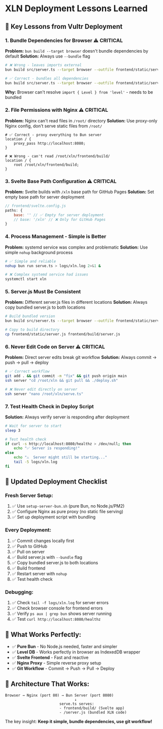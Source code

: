 # XLN Deployment Lessons Learned

## 🎯 Key Lessons from Vultr Deployment

### 1. **Bundle Dependencies for Browser** ⚠️ CRITICAL
**Problem:** `bun build --target browser` doesn't bundle dependencies by default
**Solution:** Always use `--bundle` flag

```bash
# ❌ Wrong - leaves imports external
bun build src/server.ts --target browser --outfile frontend/static/server.js

# ✅ Correct - bundles all dependencies  
bun build src/server.ts --target browser --outfile frontend/static/server.js --bundle
```

**Why:** Browser can't resolve `import { Level } from 'level'` - needs to be bundled

### 2. **File Permissions with Nginx** ⚠️ CRITICAL
**Problem:** Nginx can't read files in `/root/` directory
**Solution:** Use proxy-only Nginx config, don't serve static files from `/root/`

```nginx
# ✅ Correct - proxy everything to Bun server
location / {
    proxy_pass http://localhost:8080;
}

# ❌ Wrong - can't read /root/xln/frontend/build/
location / {
    root /root/xln/frontend/build;
}
```

### 3. **Svelte Base Path Configuration** ⚠️ CRITICAL
**Problem:** Svelte builds with `/xln` base path for GitHub Pages
**Solution:** Set empty base path for server deployment

```javascript
// frontend/svelte.config.js
paths: {
    base: '' // ✅ Empty for server deployment
    // base: '/xln' // ❌ Only for GitHub Pages
}
```

### 4. **Process Management - Simple is Better**
**Problem:** systemd service was complex and problematic
**Solution:** Use simple `nohup` background process

```bash
# ✅ Simple and reliable
nohup bun run serve.ts > logs/xln.log 2>&1 &

# ❌ Complex systemd service had issues
systemctl start xln
```

### 5. **Server.js Must Be Consistent**
**Problem:** Different server.js files in different locations
**Solution:** Always copy bundled server.js to both locations

```bash
# Build bundled version
bun build src/server.ts --target browser --outfile frontend/static/server.js --bundle

# Copy to build directory
cp frontend/static/server.js frontend/build/server.js
```

### 6. **Never Edit Code on Server** ⚠️ CRITICAL
**Problem:** Direct server edits break git workflow
**Solution:** Always commit → push → pull → deploy

```bash
# ✅ Correct workflow
git add . && git commit -m "fix" && git push origin main
ssh server "cd /root/xln && git pull && ./deploy.sh"

# ❌ Never edit directly on server
ssh server "nano /root/xln/serve.ts"
```

### 7. **Test Health Check in Deploy Script**
**Solution:** Always verify server is responding after deployment

```bash
# Wait for server to start
sleep 3

# Test health check
if curl -s http://localhost:8080/healthz > /dev/null; then
    echo "✅ Server is responding!"
else
    echo "⚠️  Server might still be starting..."
    tail -5 logs/xln.log
fi
```

## 🚀 Updated Deployment Checklist

### Fresh Server Setup:
1. ✅ Use `setup-server-bun.sh` (pure Bun, no Node.js/PM2)
2. ✅ Configure Nginx as pure proxy (no static file serving)
3. ✅ Set up deployment script with bundling

### Every Deployment:
1. ✅ Commit changes locally first
2. ✅ Push to GitHub
3. ✅ Pull on server  
4. ✅ Build server.js with `--bundle` flag
5. ✅ Copy bundled server.js to both locations
6. ✅ Build frontend
7. ✅ Restart server with `nohup`
8. ✅ Test health check

### Debugging:
1. ✅ Check `tail -f logs/xln.log` for server errors
2. ✅ Check browser console for frontend errors
3. ✅ Verify `ps aux | grep bun` shows server running
4. ✅ Test `curl http://localhost:8080/healthz`

## 🎊 What Works Perfectly:

- ✅ **Pure Bun** - No Node.js needed, faster and simpler
- ✅ **Level DB** - Works perfectly in browser as IndexedDB wrapper
- ✅ **Svelte Frontend** - Fast and reactive
- ✅ **Nginx Proxy** - Simple reverse proxy setup
- ✅ **Git Workflow** - Commit → Push → Pull → Deploy

## 🔧 Architecture That Works:

```
Browser → Nginx (port 80) → Bun Server (port 8080)
                                ↓
                         serve.ts serves:
                         - frontend/build/ (Svelte app)
                         - /server.js (bundled XLN code)
```

The key insight: **Keep it simple, bundle dependencies, use git workflow!**

